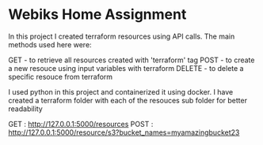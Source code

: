 # Webiks Home Assignment

In this project I created terraform resources using API calls.
The main methods used here were:

GET - to retrieve all resources created with 'terraform' tag
POST - to create a new resouce using input variables with terraform
DELETE - to delete a specific resouce from terraform

I used python in this project and containerized it using docker.
I have created a terraform folder with each of the resouces sub folder for better readability


GET : http://127.0.0.1:5000/resources
POST : http://127.0.0.1:5000/resource/s3?bucket_names=myamazingbucket23
